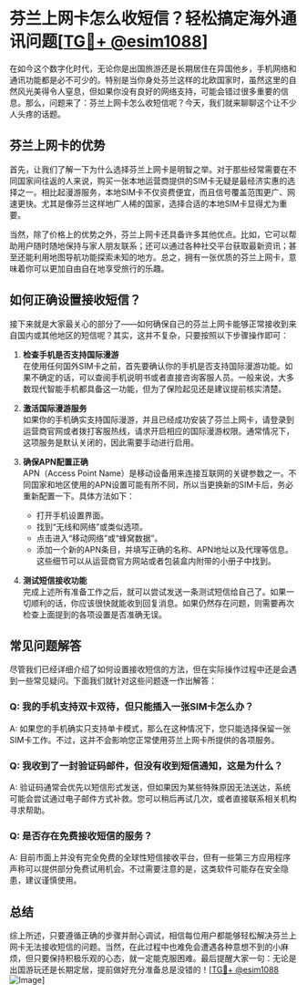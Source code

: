 # 芬兰上网卡怎么收短信？轻松搞定海外通讯问题[[TG💪+ @esim1088](https://t.me/s/esim1088)]

在如今这个数字化时代，无论你是出国旅游还是长期居住在异国他乡，手机网络和通讯功能都是必不可少的。特别是当你身处芬兰这样的北欧国家时，虽然这里的自然风光美得令人窒息，但如果你没有良好的网络支持，可能会错过很多重要的信息。那么，问题来了：芬兰上网卡怎么收短信呢？今天，我们就来聊聊这个让不少人头疼的话题。

## 芬兰上网卡的优势

首先，让我们了解一下为什么选择芬兰上网卡是明智之举。对于那些经常需要在不同国家间往返的人来说，购买一张本地运营商提供的SIM卡无疑是最经济实惠的选择之一。相比起漫游服务，本地SIM卡不仅资费便宜，而且信号覆盖范围更广、网速更快。尤其是像芬兰这样地广人稀的国家，选择合适的本地SIM卡显得尤为重要。

当然，除了价格上的优势之外，芬兰上网卡还具备许多其他优点。比如，它可以帮助用户随时随地保持与家人朋友联系；还可以通过各种社交平台获取最新资讯；甚至还能利用地图导航功能探索未知的地方。总之，拥有一张优质的芬兰上网卡，意味着你可以更加自由自在地享受旅行的乐趣。

## 如何正确设置接收短信？

接下来就是大家最关心的部分了——如何确保自己的芬兰上网卡能够正常接收到来自国内或其他地区的短信呢？其实，这并不复杂，只要按照以下步骤操作即可：

1. **检查手机是否支持国际漫游**  
   在使用任何国外SIM卡之前，首先要确认你的手机是否支持国际漫游功能。如果不确定的话，可以查阅手机说明书或者直接咨询客服人员。一般来说，大多数现代智能手机都具备这一功能，但为了保险起见还是建议提前核实清楚。

2. **激活国际漫游服务**  
   如果你的手机确实支持国际漫游，并且已经成功安装了芬兰上网卡，请登录到运营商官网或者拨打客服热线，请求开启相应的国际漫游权限。通常情况下，这项服务是默认关闭的，因此需要手动进行启用。

3. **确保APN配置正确**  
   APN（Access Point Name）是移动设备用来连接互联网的关键参数之一。不同国家和地区使用的APN设置可能有所不同，所以当更换新的SIM卡后，务必重新配置一下。具体方法如下：
   - 打开手机设置界面。
   - 找到“无线和网络”或类似选项。
   - 点击进入“移动网络”或“蜂窝数据”。
   - 添加一个新的APN条目，并填写正确的名称、APN地址以及代理等信息。这些细节可以从运营商官方网站或者包装盒内附带的小册子中找到。

4. **测试短信接收功能**  
   完成上述所有准备工作之后，就可以尝试发送一条测试短信给自己了。如果一切顺利的话，你应该很快就能收到回复消息。如果仍然存在问题，则需要再次检查上面提到的各项设置是否准确无误。

## 常见问题解答

尽管我们已经详细介绍了如何设置接收短信的方法，但在实际操作过程中还是会遇到一些常见疑问。下面我们就针对这些问题逐一作出解答：

### Q: 我的手机支持双卡双待，但只能插入一张SIM卡怎么办？
A: 如果您的手机确实只支持单卡模式，那么在这种情况下，您只能选择保留一张SIM卡工作。不过，这并不会影响您正常使用芬兰上网卡所提供的各项服务。

### Q: 我收到了一封验证码邮件，但没有收到短信通知，这是为什么？
A: 验证码通常会优先以短信形式发送，但如果因为某些特殊原因无法送达，系统可能会尝试通过电子邮件方式补救。您可以稍后再试几次，或者直接联系相关机构寻求帮助。

### Q: 是否存在免费接收短信的服务？
A: 目前市面上并没有完全免费的全球性短信接收平台，但有一些第三方应用程序声称可以提供部分免费试用机会。不过需要注意的是，这类软件可能存在安全隐患，建议谨慎使用。

## 总结

综上所述，只要遵循正确的步骤并耐心调试，相信每位用户都能够轻松解决芬兰上网卡无法接收短信的问题。当然，在此过程中也难免会遭遇各种意想不到的小麻烦，但只要保持积极乐观的心态，就一定能克服困难。最后提醒大家一句：无论是出国游玩还是长期定居，提前做好充分准备总是没错的！[[TG💪+ @esim1088](https://t.me/s/esim1088) ![Image](https://i.postimg.cc/4NQfJmqS/Snipaste-2025-05-13-00-14-12.png)]
